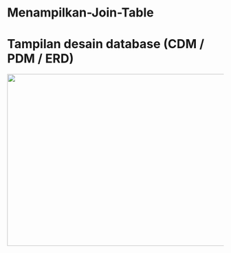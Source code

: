 # Menampilkan-Join-Table

# Tampilan desain database (CDM / PDM / ERD)
<img src="Screenshot(94).PNG"  width="600" height="400">
